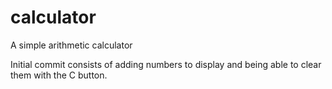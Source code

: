 # calculator
A simple arithmetic calculator

Initial commit consists of adding numbers to display and being able to clear them with the C button.
